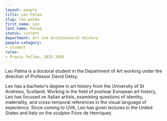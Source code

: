 ```yaml
---
layout: people
title: Leo Palma
slug: leo-palma
first_name: Leo
last_name: Palma
status: current
department: Art and Architectural History
people-category:
- student
roles:
- Praxis Fellow, 2025-2026
---
```

Leo Palma is a doctoral student in the Department of Art working under the direction of Professor David Getsy.

Leo has a bachelor’s degree in art history from the University of St Andrews, Scotland. Working in the field of postwar European art history, Leo has focused on Italian artists, examining questions of identity, materiality, and cross-temporal references in the visual language of experience. Since coming to UVA, Leo has given lectures in the United States and Italy on the sculptor Fiore de Henriquez.